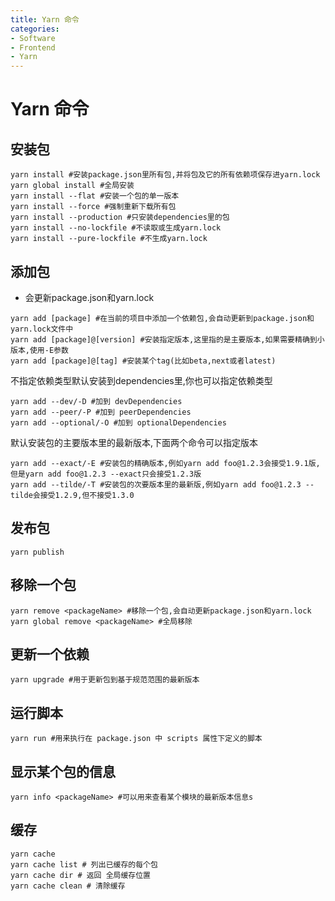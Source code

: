```yaml
---
title: Yarn 命令
categories:
- Software
- Frontend
- Yarn
---
```

# Yarn 命令

## 安装包

```shell
yarn install #安装package.json里所有包,并将包及它的所有依赖项保存进yarn.lock
yarn global install #全局安装
yarn install --flat #安装一个包的单一版本
yarn install --force #强制重新下载所有包
yarn install --production #只安装dependencies里的包
yarn install --no-lockfile #不读取或生成yarn.lock
yarn install --pure-lockfile #不生成yarn.lock
```

## 添加包

- 会更新package.json和yarn.lock

```shell
yarn add [package] #在当前的项目中添加一个依赖包,会自动更新到package.json和yarn.lock文件中
yarn add [package]@[version] #安装指定版本,这里指的是主要版本,如果需要精确到小版本,使用-E参数
yarn add [package]@[tag] #安装某个tag(比如beta,next或者latest)
```

不指定依赖类型默认安装到dependencies里,你也可以指定依赖类型

```shell
yarn add --dev/-D #加到 devDependencies
yarn add --peer/-P #加到 peerDependencies
yarn add --optional/-O #加到 optionalDependencies
```

默认安装包的主要版本里的最新版本,下面两个命令可以指定版本

```shell
yarn add --exact/-E #安装包的精确版本,例如yarn add foo@1.2.3会接受1.9.1版,但是yarn add foo@1.2.3 --exact只会接受1.2.3版
yarn add --tilde/-T #安装包的次要版本里的最新版,例如yarn add foo@1.2.3 --tilde会接受1.2.9,但不接受1.3.0
```

## 发布包

```shell
yarn publish
```

## 移除一个包

```shell
yarn remove <packageName> #移除一个包,会自动更新package.json和yarn.lock
yarn global remove <packageName> #全局移除
```

## 更新一个依赖

```shell
yarn upgrade #用于更新包到基于规范范围的最新版本
```

## 运行脚本

```shell
yarn run #用来执行在 package.json 中 scripts 属性下定义的脚本
```

## 显示某个包的信息

```shell
yarn info <packageName> #可以用来查看某个模块的最新版本信息s
```

## 缓存

```shell
yarn cache
yarn cache list # 列出已缓存的每个包
yarn cache dir # 返回 全局缓存位置
yarn cache clean # 清除缓存
```

